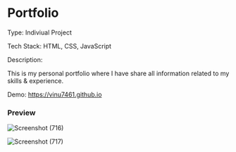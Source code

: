 # Portfolio

Type: Indiviual Project

Tech Stack: HTML, CSS, JavaScript

Description:

This is my personal portfolio where I have share all information related to my skills & experience.

Demo: https://vinu7461.github.io
  
### Preview

![Screenshot (716)](https://user-images.githubusercontent.com/106326042/192601739-f02dfaf5-38c5-4f34-994f-7dfe069f5c33.png)


![Screenshot (717)](https://user-images.githubusercontent.com/106326042/192601790-0dc2e3c9-603e-44ff-aa77-d7142d845d36.png)
